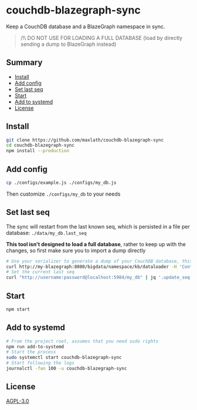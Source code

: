 # couchdb-blazegraph-sync

Keep a CouchDB database and a BlazeGraph namespace in sync.
> /!\ DO NOT USE FOR LOADING A FULL DATABASE (load by directly sending a dump to BlazeGraph instead)

## Summary

<!-- START doctoc generated TOC please keep comment here to allow auto update -->
<!-- DON'T EDIT THIS SECTION, INSTEAD RE-RUN doctoc TO UPDATE -->


- [Install](#install)
- [Add config](#add-config)
- [Set last seq](#set-last-seq)
- [Start](#start)
- [Add to systemd](#add-to-systemd)
- [License](#license)

<!-- END doctoc generated TOC please keep comment here to allow auto update -->

## Install
```sh
git clone https://github.com/maxlath/couchdb-blazegraph-sync
cd couchdb-blazegraph-sync
npm install --production
```

## Add config
```sh
cp ./configs/example.js ./configs/my_db.js
```
Then customize `./configs/my_db` to your needs

## Set last seq
The sync will restart from the last known seq, which is persisted in a file per database: `./data/my_db.last_seq`

**This tool isn't designed to load a full database**, rather to keep up with the changes, so first make sure you to import a dump directly

```sh
# Use your serializer to generate a dump of your CouchDB database, this is out of the scope of this tool
curl http://my-blazegraph:8080/bigdata/namespace/kb/dataloader -H 'Content-Type: application/x-turtle' -d@./my_db.ttl
# Set the current last seq
curl "http://username:password@localhost:5984/my_db" | jq '.update_seq' > ./data/my_db.last_seq
```

## Start
```sh
npm start
```

## Add to systemd
```sh
# From the project root, assumes that you need sudo rights
npm run add-to-systemd
# Start the process
sudo systemctl start couchdb-blazegraph-sync
# Start following the logs
journalctl -fan 100 -u couchdb-blazegraph-sync
```

## License
[AGPL-3.0](https://www.gnu.org/licenses/agpl-3.0.en.html)
